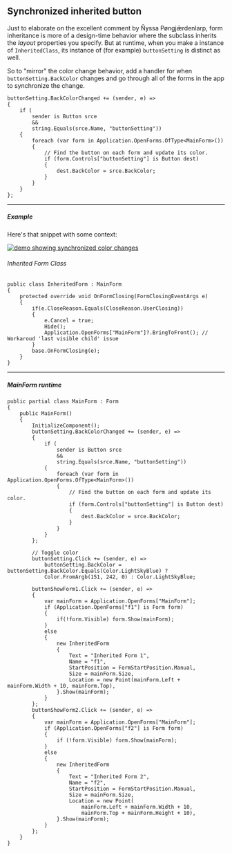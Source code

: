 ﻿## Synchronized inherited button

Just to elaborate on the excellent comment by Ňɏssa Pøngjǣrdenlarp, form inheritance is more of a design-time behavior where the subclass inherits the _layout_ properties you specify. But at runtime, when you make a instance of `InheritedClass`, its instance of (for example) `buttonSetting` is distinct as well.

So to "mirror" the color change behavior, add a handler for when `buttonSetting.BackColor` changes and go through all of the forms in the app to synchronize the change.

```
buttonSetting.BackColorChanged += (sender, e) =>
{
    if (
        sender is Button srce
        &&
        string.Equals(srce.Name, "buttonSetting"))
    {
        foreach (var form in Application.OpenForms.OfType<MainForm>())
        {
            // Find the button on each form and update its color.
            if (form.Controls["buttonSetting"] is Button dest)
            {
                dest.BackColor = srce.BackColor;
            }
        }
    }
};
```
___

##### Example

Here's that snippet with some context:

[![demo showing synchronized color changes][1]][1]

###### Inherited Form Class
```
public class InheritedForm : MainForm 
{
    protected override void OnFormClosing(FormClosingEventArgs e)
    {
        if(e.CloseReason.Equals(CloseReason.UserClosing))
        {
            e.Cancel = true;
            Hide();
            Application.OpenForms["MainForm"]?.BringToFront(); // Workaroud 'last visible child' issue
        }
        base.OnFormClosing(e);
    }
}
```
___

##### MainForm runtime

```
public partial class MainForm : Form
{
    public MainForm()
    {
        InitializeComponent();
        buttonSetting.BackColorChanged += (sender, e) =>
        {
            if (
                sender is Button srce
                &&
                string.Equals(srce.Name, "buttonSetting"))
            {
                foreach (var form in Application.OpenForms.OfType<MainForm>())
                {
                    // Find the button on each form and update its color.
                    if (form.Controls["buttonSetting"] is Button dest)
                    {
                        dest.BackColor = srce.BackColor;
                    }
                }
            }
        };

        // Toggle color
        buttonSetting.Click += (sender, e) =>
            buttonSetting.BackColor = buttonSetting.BackColor.Equals(Color.LightSkyBlue) ?
            Color.FromArgb(151, 242, 0) : Color.LightSkyBlue;

        buttonShowForm1.Click += (sender, e) =>
        {
            var mainForm = Application.OpenForms["MainForm"];
            if (Application.OpenForms["f1"] is Form form)                   
            {
                if(!form.Visible) form.Show(mainForm);
            }
            else
            {
                new InheritedForm
                {
                    Text = "Inherited Form 1",
                    Name = "f1",
                    StartPosition = FormStartPosition.Manual,
                    Size = mainForm.Size,
                    Location = new Point(mainForm.Left + mainForm.Width + 10, mainForm.Top),
                }.Show(mainForm);
            }
        };
        buttonShowForm2.Click += (sender, e) =>
        {
            var mainForm = Application.OpenForms["MainForm"];
            if (Application.OpenForms["f2"] is Form form)
            {
                if (!form.Visible) form.Show(mainForm);
            }
            else
            {
                new InheritedForm
                { 
                    Text = "Inherited Form 2",
                    Name = "f2",
                    StartPosition = FormStartPosition.Manual,
                    Size = mainForm.Size,
                    Location = new Point(
                        mainForm.Left + mainForm.Width + 10, 
                        mainForm.Top + mainForm.Height + 10),
                }.Show(mainForm);
            }
        };
    }
}
```

  [1]: https://i.stack.imgur.com/HSbzm.png